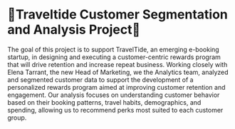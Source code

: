 # 🌊Traveltide Customer Segmentation and Analysis Project🌊
The goal of this project is to support TravelTide, an emerging e-booking startup, in designing and executing a customer-centric rewards program that will drive retention and increase repeat business. Working closely with Elena Tarrant, the new Head of Marketing, we the Analytics team, analyzed and segmented customer data to support the development of a personalized rewards program aimed at improving customer retention and engagement. Our analysis focuses on understanding customer behavior based on their booking patterns, travel habits, demographics, and spending, allowing us to recommend perks most suited to each customer group.
